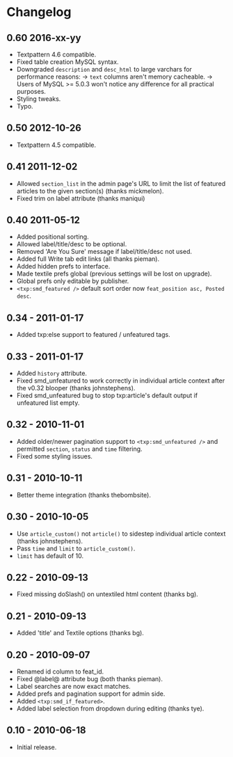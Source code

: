 # Changelog

## 0.60 2016-xx-yy

* Textpattern 4.6 compatible.
* Fixed table creation MySQL syntax.
* Downgraded `description` and `desc_html` to large varchars for performance reasons:
-> `text` columns aren't memory cacheable.
-> Users of MySQL >= 5.0.3 won't notice any difference for all practical purposes.
* Styling tweaks.
* Typo.

## 0.50 2012-10-26

* Textpattern 4.5 compatible.

## 0.41 2011-12-02

* Allowed `section_list` in the admin page's URL to limit the list of featured articles to the given section(s) (thanks mickmelon).
* Fixed trim on label attribute (thanks maniqui)

## 0.40 2011-05-12
* Added positional sorting.
* Allowed label/title/desc to be optional.
* Removed 'Are You Sure' message if label/title/desc not used.
* Added full Write tab edit links (all thanks pieman).
* Added hidden prefs to interface.
* Made textile prefs global (previous settings will be lost on upgrade).
* Global prefs only editable by publisher.
* `<txp:smd_featured />` default sort order now `feat_position asc, Posted desc`.

## 0.34 - 2011-01-17

* Added txp:else support to featured / unfeatured tags.

## 0.33 - 2011-01-17

* Added `history` attribute.
* Fixed smd_unfeatured to work correctly in individual article context after the v0.32 blooper (thanks johnstephens).
* Fixed smd_unfeatured bug to stop txp:article's default output if unfeatured list empty.

## 0.32 - 2010-11-01

* Added older/newer pagination support to `<txp:smd_unfeatured />` and permitted `section`, `status` and `time` filtering.
* Fixed some styling issues.

## 0.31 - 2010-10-11

* Better theme integration (thanks thebombsite).

## 0.30 - 2010-10-05

* Use `article_custom()` not `article()` to sidestep individual article context (thanks johnstephens).
* Pass `time` and `limit` to `article_custom()`.
* `limit` has default of 10.

## 0.22 - 2010-09-13

* Fixed missing doSlash() on untextiled html content (thanks bg).

## 0.21 - 2010-09-13

* Added 'title' and Textile options (thanks bg).

## 0.20 - 2010-09-07

* Renamed id column to feat_id.
* Fixed @label@ attribute bug (both thanks pieman).
* Label searches are now exact matches.
* Added prefs and pagination support for admin side.
* Added `<txp:smd_if_featured>`.
* Added label selection from dropdown during editing (thanks tye).

## 0.10 - 2010-06-18

* Initial release.
